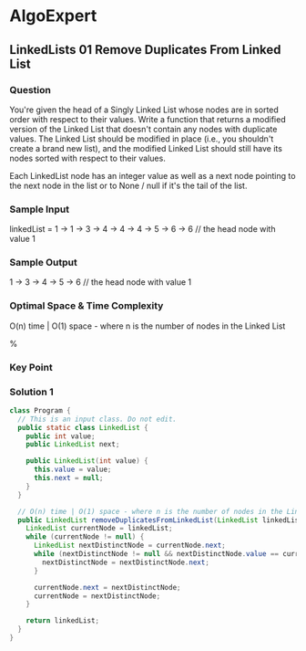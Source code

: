 # AlgoExpert

## LinkedLists 01 Remove Duplicates From Linked List

### Question

You're given the head of a Singly Linked List whose nodes are in sorted order with respect to their values. Write a function that returns a modified version of the Linked List that doesn't contain any nodes with duplicate values. The Linked List should be modified in place (i.e., you shouldn't create a brand new list), and the modified Linked List should still have its nodes sorted with respect to their values.

Each LinkedList node has an integer value as well as a next node pointing to the next node in the list or to None / null if it's the tail of the list.

### Sample Input

linkedList = 1 -> 1 -> 3 -> 4 -> 4 -> 4 -> 5 -> 6 -> 6 // the head node with value 1

### Sample Output

1 -> 3 -> 4 -> 5 -> 6 // the head node with value 1

### Optimal Space & Time Complexity

O(n) time | O(1) space - where n is the number of nodes in the Linked List

%

### Key Point

### Solution 1

```java
class Program {
  // This is an input class. Do not edit.
  public static class LinkedList {
    public int value;
    public LinkedList next;

    public LinkedList(int value) {
      this.value = value;
      this.next = null;
    }
  }

  // O(n) time | O(1) space - where n is the number of nodes in the Linked List
  public LinkedList removeDuplicatesFromLinkedList(LinkedList linkedList) {
    LinkedList currentNode = linkedList;
    while (currentNode != null) {
      LinkedList nextDistinctNode = currentNode.next;
      while (nextDistinctNode != null && nextDistinctNode.value == currentNode.value) {
        nextDistinctNode = nextDistinctNode.next;
      }

      currentNode.next = nextDistinctNode;
      currentNode = nextDistinctNode;
    }

    return linkedList;
  }
}

```

